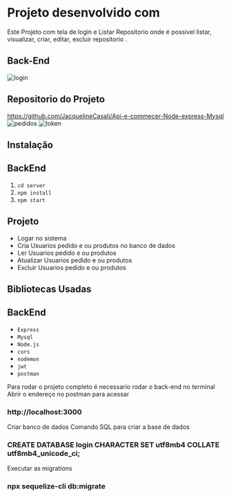 # Projeto desenvolvido com

Este Projeto com tela de login e Listar Repositorio onde é possivel listar, visualizar, criar, editar, excluir repositorio .



<!-- ## Front-End
![Video_login](https://github.com/JacquelineCasali/Api-Login-Node-express-Mysql/assets/103325619/f2d88280-d76e-4d72-b26d-033e82c882a1) -->

## Back-End
<!-- ##![Video_apilogin](https://github.com/JacquelineCasali/Api-Login-Node-express-Mysql/assets/103325619/1c134f0c-ca3e-4c21-b75c-57144e820d9e)-->
![login](https://github.com/JacquelineCasali/Api-e-commecer-Node-express-Mysql/assets/103325619/d116ad13-1777-4dd2-8dd4-68b2ea21d742)


## Repositorio do Projeto

https://github.com/JacquelineCasali/Api-e-commecer-Node-express-Mysql
![pedidos](https://github.com/JacquelineCasali/Api-e-commecer-Node-express-Mysql/assets/103325619/8d988592-2ed9-4748-aabe-c2f31136b712)
![token](https://github.com/JacquelineCasali/Api-e-commecer-Node-express-Mysql/assets/103325619/1bafd311-2b20-4e29-9b3a-b25176c38724)

## Instalação

<!-- ## FRONTEND

1. `cd login`
2. `npm install`
3. `npm start` -->

## BackEnd


1. `cd server`
2. `npm install`
3. `npm start`

## Projeto
- Logar no sistema
- Cria Usuarios pedido e ou produtos no banco de dados
- Ler Usuarios pedido e ou produtos
- Atualizar Usuarios pedido e ou produtos 
- Excluir Usuarios pedido e ou produtos


## Bibliotecas Usadas

<!-- ## FRONTEND
- `React.js`
- `styled-components` -->

## BackEnd

- `Express`
- `Mysql`
- `Node.js`
- `cors `
- `nodemon`
- `jwt`
- `postman`

Para rodar o projeto completo é necessario rodar o back-end no terminal
Abrir o endereço no postman para acessar 
### http://localhost:3000


Criar banco de dados
Comando SQL para criar a base de dados
### CREATE DATABASE login CHARACTER SET utf8mb4 COLLATE utf8mb4_unicode_ci;

Executar as migrations
### npx sequelize-cli db:migrate

